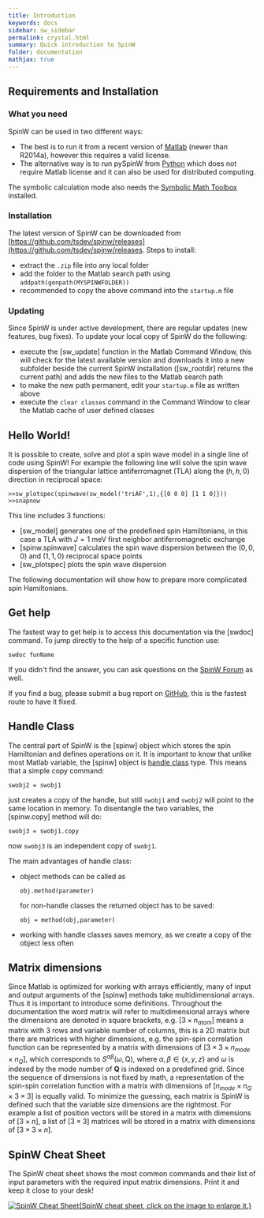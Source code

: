 ```yaml
---
title: Introduction
keywords: docs
sidebar: sw_sidebar
permalink: crystal.html
summary: Quick introduction to SpinW
folder: documentation
mathjax: true
---
```



## Requirements and Installation

### What you need

SpinW can be used in two different ways:
* The best is to run it from a recent version of [Matlab](https://www.mathworks.com/products/matlab.html) (newer than R2014a), however this requires a valid license.
* The alternative way is to run pySpinW from [Python](https://www.python.org) which does not require Matlab license and it can also be used for distributed computing.

The symbolic calculation mode also needs the [Symbolic Math Toolbox](https://www.mathworks.com/products/symbolic.html) installed.

### Installation

The latest version of SpinW can be downloaded from [https://github.com/tsdev/spinw/releases](https://github.com/tsdev/spinw/releases. Steps to install:
* extract the `.zip` file into any local folder
* add the folder to the Matlab search path using `addpath(genpath(MYSPINWFOLDER))`
* recommended to copy the above command into the `startup.m` file

### Updating

Since SpinW is under active development, there are regular updates (new features, bug fixes). To update your local copy of SpinW do the following:
* execute the [sw_update] function in the Matlab Command Window, this will check for the latest available version and downloads it into a new subfolder beside the current SpinW installation ([sw_rootdir] returns the current path) and adds the new files to the Matlab search path
* to make the new path permanent, edit your `startup.m` file as written above
* execute the `clear classes` command in the Command Window to clear the Matlab cache of user defined classes


## Hello World!

It is possible to create, solve and plot a spin wave model in a single line of code using SpinW! For example the following line will solve the spin wave dispersion of the triangular lattice antiferromagnet (TLA) along the $(h,h,0)$ direction in reciprocal space:

```
>>sw_plotspec(spinwave(sw_model('triAF',1),{[0 0 0] [1 1 0]}))
>>snapnow
```

This line includes 3 functions:
* [sw_model] generates one of the predefined spin Hamiltonians, in this case a TLA with $J=1$ meV first neighbor antiferromagnetic exchange
* [spinw.spinwave] calculates the spin wave dispersion between the $(0,0,0)$ and $(1,1,0)$ reciprocal space points
* [sw_plotspec] plots the spin wave dispersion

The following documentation will show how to prepare more complicated spin Hamiltonians.


## Get help

The fastest way to get help is to access this documentation via the [swdoc] command. To jump directly to the help of a specific function use:
```
swdoc funName
```
If you didn't find the answer, you can ask questions on the [SpinW Forum](https://groups.google.com/forum/#!categories/spinwforum) as well.

If you find a bug, please submit a bug report on [GitHub](https://github.com/tsdev/spinw), this is the fastest route to have it fixed. 

## Handle Class

The central part of SpinW is the [spinw] object which stores the spin Hamiltonian and defines operations on it. It is important to know that unlike most Matlab variable, the [spinw] object is [handle class](https://www.mathworks.com/help/matlab/matlab_oop/handle-objects.html) type. This means that a simple copy command:
```
swobj2 = swobj1
```
just creates a copy of the handle, but still `swobj1` and `swobj2` will point to the same location in memory. To disentangle the two variables, the [spinw.copy] method will do:
```
swobj3 = swobj1.copy
```
now `swobj3` is an independent copy of `swobj1`.


The main advantages of handle class:
* object methods can be called as
  ```
  obj.method(parameter)
  ```
  for non-handle classes the returned object has to be saved:
  ```
  obj = method(obj,parameter)
  ```
* working with handle classes saves memory, as we create a copy of the object less often

## Matrix dimensions

Since Matlab is optimized for working with arrays efficiently, many of input and output arguments of the [spinw] methods take multidimensional arrays. Thus it is important to introduce some definitions. Throughout the documentation the word matrix will refer to multidimensional arrays where the dimensions are denoted in square brackets, e.g. $[3\times n_{atom}]$ means a matrix with 3 rows and variable number of columns, this is a 2D matrix but there are matrices with higher dimensions, e.g. the spin-spin correlation function can be represented by a matrix with dimensions of $[3\times 3 \times n_{mode}\times n_Q]$, which corresponds to $S^{\alpha\beta}(\omega,\textrm{Q})$, where $\alpha,\beta\in\{x,y,z\}$ and $\omega$ is indexed by the mode number of $\textbf{Q}$ is indexed on a predefined grid. Since the sequence of dimensions is not fixed by math, a representation of the spin-spin correlation function with a matrix with dimensions of $[n_{mode}\times n_Q\times 3\times 3]$ is equally valid. To minimize the guessing, each matrix is SpinW is defined such that the variable size dimensions are the rightmost. For example a list of position vectors will be stored in a matrix with dimensions of $[3\times n]$, a list of $[3\times 3]$ matrices will be stored in a matrix with dimensions of $[3\times 3\times n]$.

## SpinW Cheat Sheet

The SpinW cheat sheet shows the most common commands and their list of input parameters with the required input matrix dimensions. Print it and keep it close to your desk!

[![SpinW Cheat Sheet](spinw_cheatsheet.png){SpinW cheat sheet, click on the image to enlarge it.}](images/spinw_cheatsheet.png)
